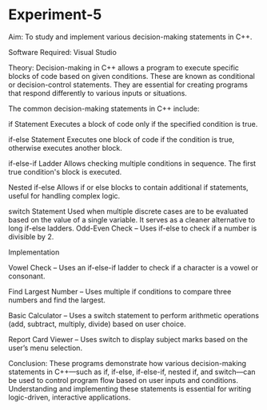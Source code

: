 # Experiment-5
Aim: To study and implement various decision-making statements in C++.

Software Required: Visual Studio

Theory: Decision-making in C++ allows a program to execute specific blocks of code based on given conditions. These are known as conditional or decision-control statements. They are essential for creating programs that respond differently to various inputs or situations.

The common decision-making statements in C++ include:

if Statement Executes a block of code only if the specified condition is true.

if-else Statement Executes one block of code if the condition is true, otherwise executes another block.

if-else-if Ladder Allows checking multiple conditions in sequence. The first true condition's block is executed.

Nested if-else Allows if or else blocks to contain additional if statements, useful for handling complex logic.

switch Statement Used when multiple discrete cases are to be evaluated based on the value of a single variable. It serves as a cleaner alternative to long if-else ladders. Odd-Even Check – Uses if-else to check if a number is divisible by 2.

Implementation

Vowel Check – Uses an if-else-if ladder to check if a character is a vowel or consonant.

Find Largest Number – Uses multiple if conditions to compare three numbers and find the largest.

Basic Calculator – Uses a switch statement to perform arithmetic operations (add, subtract, multiply, divide) based on user choice.

Report Card Viewer – Uses switch to display subject marks based on the user’s menu selection.

Conclusion: These programs demonstrate how various decision-making statements in C++—such as if, if-else, if-else-if, nested if, and switch—can be used to control program flow based on user inputs and conditions. Understanding and implementing these statements is essential for writing logic-driven, interactive applications.
